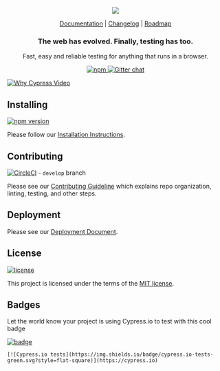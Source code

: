 <p align="center">
  <img src="https://cloud.githubusercontent.com/assets/1268976/20607953/d7ae489c-b24a-11e6-9cc4-91c6c74c5e88.png"/>
</p>
<p align="center">
  <a href="https://on.cypress.io">Documentation</a> |
  <a href="https://on.cypress.io/changelog">Changelog</a> |
  <a href="https://github.com/cypress-io/cypress/projects">Roadmap</a>
</p>

<h3 align="center">
  The web has evolved. Finally, testing has too.
</h3>

<p align="center">
  Fast, easy and reliable testing for anything that runs in a browser.
</p>

<p align="center">
  <a href="https://www.npmjs.com/package/cypress">
    <img src="https://img.shields.io/npm/dm/cypress.svg" alt="npm"/>
  </a>
  <a href="https://gitter.im/cypress-io/cypress">
    <img src="https://badges.gitter.im/gitterHQ/gitter.png" alt="Gitter chat"/>
  </a>
</p>

[![Why Cypress Video](https://user-images.githubusercontent.com/1271364/31739717-dbdff0ee-b41c-11e7-9b16-bfa1b6ac1814.png)](https://player.vimeo.com/video/237527670)

## Installing

[![npm version](https://badge.fury.io/js/cypress.svg)](https://badge.fury.io/js/cypress)

Please follow our [Installation Instructions](https://on.cypress.io/installing-cypress).

## Contributing

 [![CircleCI](https://circleci.com/gh/cypress-io/cypress/tree/develop.svg?style=svg)](https://circleci.com/gh/cypress-io/cypress/tree/develop) - `develop` branch

Please see our [Contributing Guideline](/CONTRIBUTING.md) which explains repo organization, linting, testing, and other steps.

## Deployment

Please see our [Deployment Document](DEPLOY.md).

## License

[![license](https://img.shields.io/github/license/cypress-io/cypress.svg)](https://github.com/cypress-io/cypress/blob/master/LICENSE)

This project is licensed under the terms of the [MIT license](/LICENSE.md).

## Badges

Let the world know your project is using Cypress.io to test with this cool badge

[![badge](https://img.shields.io/badge/cypress.io-tests-green.svg?style=flat-square)](https://cypress.io)

```
[![Cypress.io tests](https://img.shields.io/badge/cypress.io-tests-green.svg?style=flat-square)](https://cypress.io)
```
